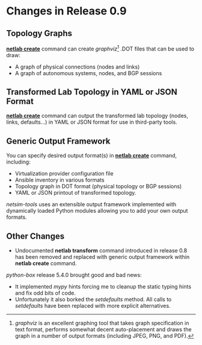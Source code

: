 # Changes in Release 0.9

## Topology Graphs

[**netlab create**](../netlab/create.md) command can create *graphviz*[^1] .DOT files that can be used to draw:

* A graph of physical connections (nodes and links)
* A graph of autonomous systems, nodes, and BGP sessions

[^1]: *graphviz* is an excellent graphing tool that takes graph specification in text format, performs somewhat decent auto-placement and draws the graph in a number of output formats (including JPEG, PNG, and PDF).

## Transformed Lab Topology in YAML or JSON Format

[**netlab create**](../netlab/create.md) command can output the transformed lab topology (nodes, links, defaults...) in YAML or JSON format for use in third-party tools.

## Generic Output Framework

You can specify desired output format(s) in [**netlab create**](../netlab/create.md) command, including:

* Virtualization provider configuration file
* Ansible inventory in various formats
* Topology graph in DOT format (physical topology or BGP sessions)
* YAML or JSON printout of transformed topology.

*netsim-tools* uses an extensible output framework implemented with dynamically loaded Python modules allowing you to add your own output formats.

## Other Changes

* Undocumented **netlab transform** command introduced in release 0.8 has been removed and replaced with generic output framework within **netlab create** command.

*python-box* release 5.4.0 brought good and bad news:

* It implemented *mypy* hints forcing me to cleanup the static typing hints and fix odd bits of code.
* Unfortunately it also borked the *setdefaults* method. All calls to *setdefaults* have been replaced with more explicit alternatives.
